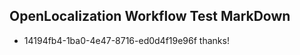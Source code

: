 ## OpenLocalization Workflow Test MarkDown
* 14194fb4-1ba0-4e47-8716-ed0d4f19e96f thanks!

<!--HONumber=Jul16_HO3-->


